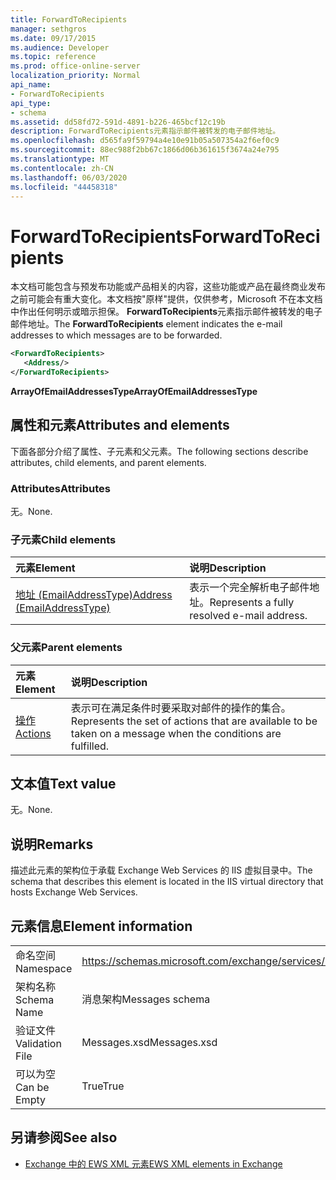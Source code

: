 ```yaml
---
title: ForwardToRecipients
manager: sethgros
ms.date: 09/17/2015
ms.audience: Developer
ms.topic: reference
ms.prod: office-online-server
localization_priority: Normal
api_name:
- ForwardToRecipients
api_type:
- schema
ms.assetid: dd58fd72-591d-4891-b226-465bcf12c19b
description: ForwardToRecipients元素指示邮件被转发的电子邮件地址。
ms.openlocfilehash: d565fa9f59794a4e10e91b05a507354a2f6ef0c9
ms.sourcegitcommit: 88ec988f2bb67c1866d06b361615f3674a24e795
ms.translationtype: MT
ms.contentlocale: zh-CN
ms.lasthandoff: 06/03/2020
ms.locfileid: "44458318"
---
```

# <a name="forwardtorecipients"></a><span data-ttu-id="bc502-103">ForwardToRecipients</span><span class="sxs-lookup"><span data-stu-id="bc502-103">ForwardToRecipients</span></span>

<span data-ttu-id="bc502-104">本文档可能包含与预发布功能或产品相关的内容，这些功能或产品在最终商业发布之前可能会有重大变化。本文档按"原样"提供，仅供参考，Microsoft 不在本文档中作出任何明示或暗示担保。 **ForwardToRecipients**元素指示邮件被转发的电子邮件地址。</span><span class="sxs-lookup"><span data-stu-id="bc502-104">The **ForwardToRecipients** element indicates the e-mail addresses to which messages are to be forwarded.</span></span> 
  
```XML
<ForwardToRecipients>
   <Address/>
</ForwardToRecipients>
```

 <span data-ttu-id="bc502-105">**ArrayOfEmailAddressesType**</span><span class="sxs-lookup"><span data-stu-id="bc502-105">**ArrayOfEmailAddressesType**</span></span>
## <a name="attributes-and-elements"></a><span data-ttu-id="bc502-106">属性和元素</span><span class="sxs-lookup"><span data-stu-id="bc502-106">Attributes and elements</span></span>

<span data-ttu-id="bc502-107">下面各部分介绍了属性、子元素和父元素。</span><span class="sxs-lookup"><span data-stu-id="bc502-107">The following sections describe attributes, child elements, and parent elements.</span></span>
  
### <a name="attributes"></a><span data-ttu-id="bc502-108">Attributes</span><span class="sxs-lookup"><span data-stu-id="bc502-108">Attributes</span></span>

<span data-ttu-id="bc502-109">无。</span><span class="sxs-lookup"><span data-stu-id="bc502-109">None.</span></span>
  
### <a name="child-elements"></a><span data-ttu-id="bc502-110">子元素</span><span class="sxs-lookup"><span data-stu-id="bc502-110">Child elements</span></span>

|<span data-ttu-id="bc502-111">**元素**</span><span class="sxs-lookup"><span data-stu-id="bc502-111">**Element**</span></span>|<span data-ttu-id="bc502-112">**说明**</span><span class="sxs-lookup"><span data-stu-id="bc502-112">**Description**</span></span>|
|:-----|:-----|
|[<span data-ttu-id="bc502-113">地址 (EmailAddressType)</span><span class="sxs-lookup"><span data-stu-id="bc502-113">Address (EmailAddressType)</span></span>](address-emailaddresstype.md) <br/> |<span data-ttu-id="bc502-114">表示一个完全解析电子邮件地址。</span><span class="sxs-lookup"><span data-stu-id="bc502-114">Represents a fully resolved e-mail address.</span></span>  <br/> |
   
### <a name="parent-elements"></a><span data-ttu-id="bc502-115">父元素</span><span class="sxs-lookup"><span data-stu-id="bc502-115">Parent elements</span></span>

|<span data-ttu-id="bc502-116">**元素**</span><span class="sxs-lookup"><span data-stu-id="bc502-116">**Element**</span></span>|<span data-ttu-id="bc502-117">**说明**</span><span class="sxs-lookup"><span data-stu-id="bc502-117">**Description**</span></span>|
|:-----|:-----|
|[<span data-ttu-id="bc502-118">操作</span><span class="sxs-lookup"><span data-stu-id="bc502-118">Actions</span></span>](actions.md) <br/> |<span data-ttu-id="bc502-119">表示可在满足条件时要采取对邮件的操作的集合。</span><span class="sxs-lookup"><span data-stu-id="bc502-119">Represents the set of actions that are available to be taken on a message when the conditions are fulfilled.</span></span>  <br/> |
   
## <a name="text-value"></a><span data-ttu-id="bc502-120">文本值</span><span class="sxs-lookup"><span data-stu-id="bc502-120">Text value</span></span>

<span data-ttu-id="bc502-121">无。</span><span class="sxs-lookup"><span data-stu-id="bc502-121">None.</span></span>
  
## <a name="remarks"></a><span data-ttu-id="bc502-122">说明</span><span class="sxs-lookup"><span data-stu-id="bc502-122">Remarks</span></span>

<span data-ttu-id="bc502-123">描述此元素的架构位于承载 Exchange Web Services 的 IIS 虚拟目录中。</span><span class="sxs-lookup"><span data-stu-id="bc502-123">The schema that describes this element is located in the IIS virtual directory that hosts Exchange Web Services.</span></span>
  
## <a name="element-information"></a><span data-ttu-id="bc502-124">元素信息</span><span class="sxs-lookup"><span data-stu-id="bc502-124">Element information</span></span>

|||
|:-----|:-----|
|<span data-ttu-id="bc502-125">命名空间</span><span class="sxs-lookup"><span data-stu-id="bc502-125">Namespace</span></span>  <br/> |https://schemas.microsoft.com/exchange/services/2006/messages  <br/> |
|<span data-ttu-id="bc502-126">架构名称</span><span class="sxs-lookup"><span data-stu-id="bc502-126">Schema Name</span></span>  <br/> |<span data-ttu-id="bc502-127">消息架构</span><span class="sxs-lookup"><span data-stu-id="bc502-127">Messages schema</span></span>  <br/> |
|<span data-ttu-id="bc502-128">验证文件</span><span class="sxs-lookup"><span data-stu-id="bc502-128">Validation File</span></span>  <br/> |<span data-ttu-id="bc502-129">Messages.xsd</span><span class="sxs-lookup"><span data-stu-id="bc502-129">Messages.xsd</span></span>  <br/> |
|<span data-ttu-id="bc502-130">可以为空</span><span class="sxs-lookup"><span data-stu-id="bc502-130">Can be Empty</span></span>  <br/> |<span data-ttu-id="bc502-131">True</span><span class="sxs-lookup"><span data-stu-id="bc502-131">True</span></span>  <br/> |
   
## <a name="see-also"></a><span data-ttu-id="bc502-132">另请参阅</span><span class="sxs-lookup"><span data-stu-id="bc502-132">See also</span></span>



- [<span data-ttu-id="bc502-133">Exchange 中的 EWS XML 元素</span><span class="sxs-lookup"><span data-stu-id="bc502-133">EWS XML elements in Exchange</span></span>](ews-xml-elements-in-exchange.md)

